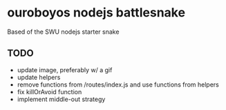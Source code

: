 # ouroboyos nodejs battlesnake

Based of the SWU nodejs starter snake

## TODO
- update image, preferably w/ a gif
- update helpers
- remove functions from /routes/index.js and use functions from helpers
- fix killOrAvoid function
- implement middle-out strategy
